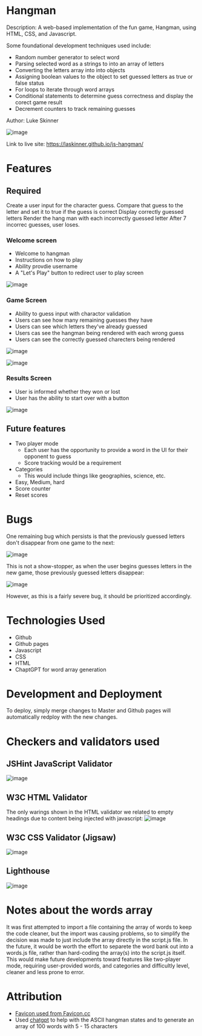 # Hangman
Description: A web-based implementation of the fun game, Hangman, using HTML, CSS, and Javascript.

Some foundational development techniques used include:
- Random number generator to select word
- Parsing selected word as a strings to into an array of letters
- Converting the letters array into into objects
- Assigning boolean values to the object to set guessed letters as true or false status
- For loops to iterate through word arrays
- Conditional statements to determine guess correctness and display the corect game result
- Decrement counters to track remaining guesses

Author: Luke Skinner

![image](https://github.com/laskinner/js-hangman/assets/1858258/02647fe5-ddfe-48eb-9ad1-aa0f852898e0)

Link to live site: https://laskinner.github.io/js-hangman/

# Features
## Required
Create a user input for the character guess.
Compare that guess to the letter and set it to true if the guess is correct
Display correctly guessed letters
Render the hang man with each incorrectly guessed letter
After 7 incorrec guesses, user loses.

### Welcome screen
- Welcome to hangman
- Instructions on how to play
- Ability provdie username
- A "Let's Play" button to redirect user to play screen

![image](https://github.com/laskinner/js-hangman/assets/1858258/b966842d-e88c-4a67-be5a-8f7c15026b8b)


### Game Screen
- Ability to guess input with charactor validation
- Users can see how many remaining guesses they have
- Users can see which letters they've already guessed
- Users cas see the hangman being rendered with each wrong guess
- Users can see the correctly guessed charecters being rendered


![image](https://github.com/laskinner/js-hangman/assets/1858258/986caa45-557c-49b3-865f-2e51d2e7d4a8)

![image](https://github.com/laskinner/js-hangman/assets/1858258/6ad36b90-2902-40d5-b4d3-3f665781b841)


### Results Screen
- User is informed whether they won or lost
- User has the ability to start over with a button

![image](https://github.com/laskinner/js-hangman/assets/1858258/a7710c9a-faa7-4d91-9ca0-2dc8d57a01c2)


## Future features
- Two player mode
  - Each user has the opportunity to provide a word in the UI for their opponent to guess
  - Score tracking would be a requirement
- Categories
  - This would include things like geographies, science, etc.
- Easy, Medium, hard
- Score counter
- Reset scores

# Bugs

One remaining bug which persists is that the previously guessed letters don't disappear from one game to the next:

![image](https://github.com/laskinner/js-hangman/assets/1858258/c9f3b6d3-c7e5-4384-b259-544054fb7bdc)

This is not a show-stopper, as when the user begins guesses letters in the new game, those previously guessed letters disappear:

![image](https://github.com/laskinner/js-hangman/assets/1858258/f31f803e-61b9-424f-89ed-c7d3a8ecf1ff)

However, as this is a fairly severe bug, it should be prioritized accordingly.

# Technologies Used
- Github
- Github pages
- Javascript
- CSS
- HTML
- ChaptGPT for word array generation

# Development and Deployment
To deploy, simply merge changes to Master and Github pages will automatically redploy with the new changes.

# Checkers and validators used
## JSHint JavaScript Validator

![image](https://github.com/laskinner/js-hangman/assets/1858258/d7bf4a86-810d-4385-9f85-12e4c8d664da)

## W3C HTML Validator

The only warings shown in the HTML validator we related to empty headings due to content being injected with javascript:
![image](https://github.com/laskinner/js-hangman/assets/1858258/2a1bb926-9e0c-43bc-b6b1-4501de406a72)

## W3C CSS Validator (Jigsaw)
![image](https://github.com/laskinner/js-hangman/assets/1858258/496ffcdb-8876-475c-bccb-8344f3bef7eb)

## Lighthouse
![image](https://github.com/laskinner/js-hangman/assets/1858258/48410075-e6e2-43b9-89a3-50e908aef033)

# Notes about the words array
It was first attempted to import a file containing the array of words to keep the code cleaner, but the import was causing problems, so to simplify the decision was made to just include the array directly in the script.js file. In the future, it would be worth the effort to separete the word bank out into a words.js file, rather than hard-coding the array(s) into the script.js itself. This would make future developments toward features like two-player mode, requiring user-provided words, and categories and difficultly level, cleaner and less prone to error.

# Attribution
- [Favicon used from Favicon.cc](https://www.favicon.cc/?action=icon&file_id=39774)
- Used [chatgpt]([url](https://openai.com/)) to help with the ASCII hangman states and to generate an array of 100 words with 5 - 15 characters
